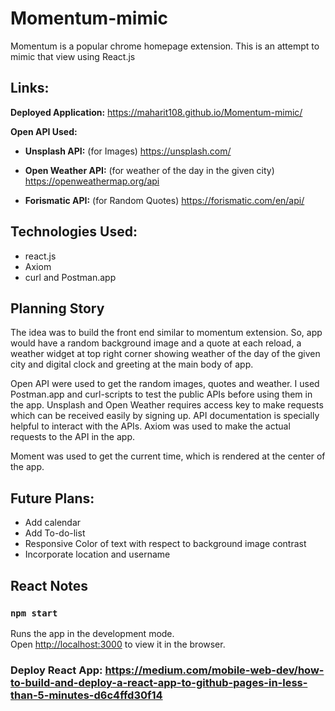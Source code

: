 # Momentum-mimic

Momentum is a popular chrome homepage extension. This is an attempt to mimic that view using React.js

## Links:
**Deployed Application:** <https://maharit108.github.io/Momentum-mimic/>

**Open API Used:**

  - **Unsplash API:** (for Images) <https://unsplash.com/>

  - **Open Weather API:** (for weather of the day in the given city) <https://openweathermap.org/api>

  - **Forismatic API:** (for Random Quotes) <https://forismatic.com/en/api/>


## Technologies Used:
- react.js
- Axiom
- curl and Postman.app

## Planning Story
The idea was to build the front end similar to momentum extension. So, app would have a random background image and a quote at each reload, a weather widget at top right corner showing weather of the day of the given city and digital clock and greeting at the main body of app.

Open API were used to get the random images, quotes and weather. I used Postman.app and curl-scripts to test the public APIs before using them in the app. Unsplash and Open Weather requires access key to make requests which can be received easily by signing up. API documentation is specially helpful to interact with the APIs. Axiom was used to make the actual requests to the API in the app.

Moment was used to get the current time, which is rendered at the center of the app.

## Future Plans:
  - Add calendar
  - Add To-do-list
  - Responsive Color of text with respect to background image contrast
  - Incorporate location and username



## React Notes
### `npm start`

Runs the app in the development mode.<br />
Open [http://localhost:3000](http://localhost:3000) to view it in the browser.

### Deploy React App: <https://medium.com/mobile-web-dev/how-to-build-and-deploy-a-react-app-to-github-pages-in-less-than-5-minutes-d6c4ffd30f14>

